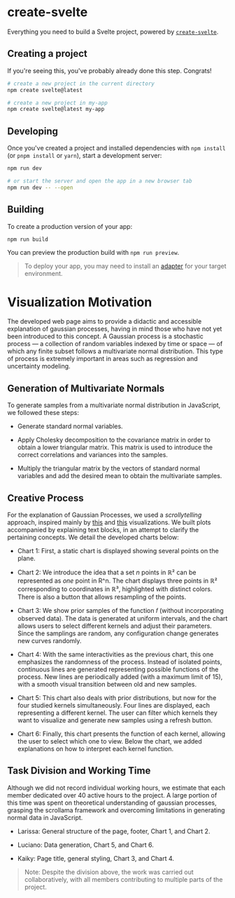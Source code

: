 # create-svelte

Everything you need to build a Svelte project, powered by [`create-svelte`](https://github.com/sveltejs/kit/tree/master/packages/create-svelte).

## Creating a project

If you're seeing this, you've probably already done this step. Congrats!

```bash
# create a new project in the current directory
npm create svelte@latest

# create a new project in my-app
npm create svelte@latest my-app
```

## Developing

Once you've created a project and installed dependencies with `npm install` (or `pnpm install` or `yarn`), start a development server:

```bash
npm run dev

# or start the server and open the app in a new browser tab
npm run dev -- --open
```

## Building

To create a production version of your app:

```bash
npm run build
```

You can preview the production build with `npm run preview`.

> To deploy your app, you may need to install an [adapter](https://kit.svelte.dev/docs/adapters) for your target environment.

# Visualization Motivation
The developed web page aims to provide a didactic and accessible explanation of gaussian processes, having in mind those who have not yet been introduced to this concept. A Gaussian process is a stochastic process — a collection of random variables indexed by time or space — of which any finite subset follows a multivariate normal distribution. This type of process is extremely important in areas such as regression and uncertainty modeling.

## Generation of Multivariate Normals
To generate samples from a multivariate normal distribution in JavaScript, we followed these steps:

- Generate standard normal variables.

- Apply Cholesky decomposition to the covariance matrix in order to obtain a lower triangular matrix. This matrix is used to introduce the correct correlations and variances into the samples.

- Multiply the triangular matrix by the vectors of standard normal variables and add the desired mean to obtain the multivariate samples.

## Creative Process
For the explanation of Gaussian Processes, we used a _scrollytelling_ approach, inspired mainly by [this](https://mathisonian.github.io/kde/) and [this](https://github.com/yizhe-ang/k-means-explorable/tree/main) visualizations. We built plots accompanied by explaining text blocks, in an attempt to clarify the pertaining concepts. We detail the developed charts below:

- Chart 1: First, a static chart is displayed showing several points on the plane.

- Chart 2: We introduce the idea that a set _n_ points in ℝ² can be represented as _one_ point in R^n. The chart displays three points in ℝ² corresponding to coordinates in ℝ³, highlighted with distinct colors. There is also a button that allows resampling of the points.

- Chart 3: We show prior samples of the function 𝑓 (without incorporating observed data). The data is generated at uniform intervals, and the chart allows users to select different kernels and adjust their parameters. Since the samplings are random, any configuration change generates new curves randomly.

- Chart 4: With the same interactivities as the previous chart, this one emphasizes the randomness of the process. Instead of isolated points, continuous lines are generated representing possible functions of the process. New lines are periodically added (with a maximum limit of 15), with a smooth visual transition between old and new samples.

- Chart 5: This chart also deals with prior distributions, but now for the four studied kernels simultaneously. Four lines are displayed, each representing a different kernel. The user can filter which kernels they want to visualize and generate new samples using a refresh button.

- Chart 6: Finally, this chart presents the function of each kernel, allowing the user to select which one to view. Below the chart, we added explanations on how to interpret each kernel function.

## Task Division and Working Time
Although we did not record individual working hours, we estimate that each member dedicated over 40 active hours to the project. A large portion of this time was spent on theoretical understanding of gaussian processes, grasping the scrollama framework and overcoming limitations in generating normal data in JavaScript.

- Larissa: General structure of the page, footer, Chart 1, and Chart 2.

- Luciano: Data generation, Chart 5, and Chart 6.

- Kaiky: Page title, general styling, Chart 3, and Chart 4.

> Note: Despite the division above, the work was carried out collaboratively, with all members contributing to multiple parts of the project.
